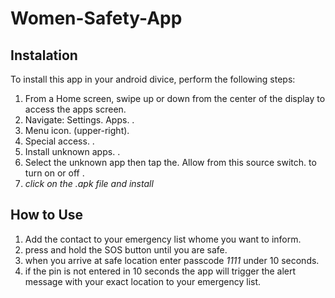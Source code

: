 # Women-Safety-App

## Instalation
To install this app in your android divice, perform the following steps:
1. From a Home screen, swipe up or down from the center of the display to access the apps screen.
2. Navigate: Settings. Apps. .
3. Menu icon. (upper-right).
4. Special access. .
5. Install unknown apps. .
6. Select the unknown app then tap the. Allow from this source switch. to turn on or off .
7. *click on the .apk file and install*

## How to Use
1. Add the contact to your emergency list whome you want to inform.
2. press and hold the SOS button until you are safe.
3. when you arrive at safe location enter passcode *1111* under 10 seconds.
4. if the pin is not entered in 10 seconds the app will trigger the alert message with your exact location to your emergency list.
